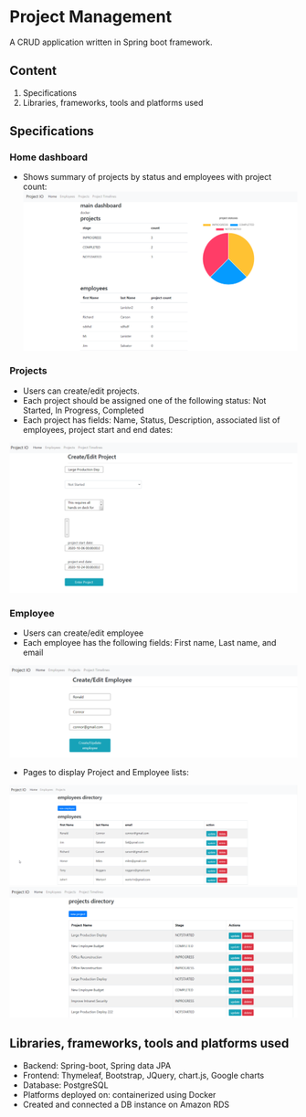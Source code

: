 # Project Management
A CRUD application written in Spring boot framework.

## Content
1. Specifications
2. Libraries, frameworks, tools and platforms used

## Specifications

### Home dashboard
* Shows summary of projects by status and employees with project count:
![Home1](screenshots/page1_home.png)

### Projects
* Users can create/edit projects. 
* Each project should be assigned one of the following status: Not Started, In Progress, Completed
* Each project has fields: Name, Status, Description, associated list of employees, project start and end dates:

![Create/Edit Project](screenshots/create_edit_project.png)

### Employee
* Users can create/edit employee
* Each employee has the following fields: First name, Last name, and email

![Create/Edit Employee](screenshots/create_edit_employee.png)

* Pages to display Project and Employee lists:

![Employee list](screenshots/employee_list.png)
![Project list](screenshots/project_list.png)

## Libraries, frameworks, tools and platforms used
* Backend: Spring-boot, Spring data JPA
* Frontend: Thymeleaf, Bootstrap, JQuery, chart.js, Google charts
* Database: PostgreSQL
* Platforms deployed on: containerized using Docker
* Created and connected a DB instance on Amazon RDS